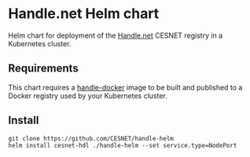 Handle.net Helm chart
=====================

Helm chart for deployment of the [Handle.net](handle.net) CESNET registry in a Kubernetes cluster.

Requirements
------------

This chart requires a [handle-docker](https://github.com/CESNET/handle-docker) image to be built and published to a Docker registry used by your Kubernetes cluster.

Install
-------
```
git clone https://github.com/CESNET/handle-helm
helm install cesnet-hdl ./handle-helm --set service.type=NodePort
```
